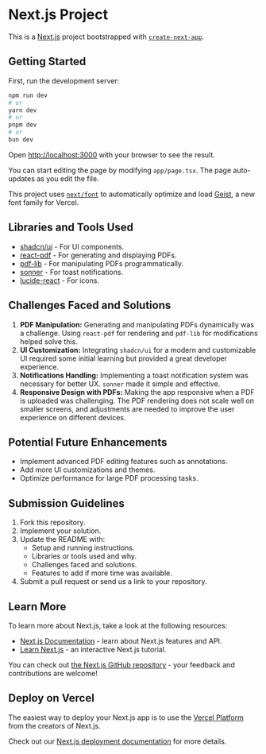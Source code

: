 # Next.js Project

This is a [Next.js](https://nextjs.org) project bootstrapped with [`create-next-app`](https://nextjs.org/docs/app/api-reference/cli/create-next-app).

## Getting Started

First, run the development server:

```bash
npm run dev
# or
yarn dev
# or
pnpm dev
# or
bun dev
```

Open [http://localhost:3000](http://localhost:3000) with your browser to see the result.

You can start editing the page by modifying `app/page.tsx`. The page auto-updates as you edit the file.

This project uses [`next/font`](https://nextjs.org/docs/app/building-your-application/optimizing/fonts) to automatically optimize and load [Geist](https://vercel.com/font), a new font family for Vercel.

## Libraries and Tools Used

- [shadcn/ui](https://ui.shadcn.com/) - For UI components.
- [react-pdf](https://react-pdf.org/) - For generating and displaying PDFs.
- [pdf-lib](https://pdf-lib.js.org/) - For manipulating PDFs programmatically.
- [sonner](https://sonner.dev/) - For toast notifications.
- [lucide-react](https://lucide.dev/) - For icons.

## Challenges Faced and Solutions

1. **PDF Manipulation:** Generating and manipulating PDFs dynamically was a challenge. Using `react-pdf` for rendering and `pdf-lib` for modifications helped solve this.
2. **UI Customization:** Integrating `shadcn/ui` for a modern and customizable UI required some initial learning but provided a great developer experience.
3. **Notifications Handling:** Implementing a toast notification system was necessary for better UX. `sonner` made it simple and effective.
4. **Responsive Design with PDFs:** Making the app responsive when a PDF is uploaded was challenging. The PDF rendering does not scale well on smaller screens, and adjustments are needed to improve the user experience on different devices.

## Potential Future Enhancements

- Implement advanced PDF editing features such as annotations.
- Add more UI customizations and themes.
- Optimize performance for large PDF processing tasks.

## Submission Guidelines

1. Fork this repository.
2. Implement your solution.
3. Update the README with:
   - Setup and running instructions.
   - Libraries or tools used and why.
   - Challenges faced and solutions.
   - Features to add if more time was available.
4. Submit a pull request or send us a link to your repository.

## Learn More

To learn more about Next.js, take a look at the following resources:

- [Next.js Documentation](https://nextjs.org/docs) - learn about Next.js features and API.
- [Learn Next.js](https://nextjs.org/learn) - an interactive Next.js tutorial.

You can check out [the Next.js GitHub repository](https://github.com/vercel/next.js) - your feedback and contributions are welcome!

## Deploy on Vercel

The easiest way to deploy your Next.js app is to use the [Vercel Platform](https://vercel.com/new?utm_medium=default-template&filter=next.js&utm_source=create-next-app&utm_campaign=create-next-app-readme) from the creators of Next.js.

Check out our [Next.js deployment documentation](https://nextjs.org/docs/app/building-your-application/deploying) for more details.
